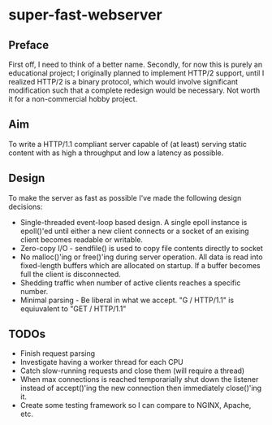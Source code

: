 super-fast-webserver
====================

Preface
-------

First off, I need to think of a better name. Secondly, for now this is purely an educational project; I originally planned to implement HTTP/2
support, until I realized HTTP/2 is a binary protocol, which would involve significant modification such that a complete redesign would be necessary. Not worth it for a non-commercial hobby project.

Aim
---

To write a HTTP/1.1 compliant server capable of (at least) serving static content with as high a throughput and low a latency as possible.

Design
------

To make the server as fast as possible I've made the following design decisions:

* Single-threaded event-loop based design. A single epoll instance is epoll()'ed until either a new client connects or a socket of an exising client becomes readable or writable.
* Zero-copy I/O - sendfile() is used to copy file contents directly to socket
* No malloc()'ing or free()'ing during server operation. All data is read into fixed-length buffers which are allocated on startup. If a buffer becomes full the client is disconnected.
* Shedding traffic when number of active clients reaches a specific number.
* Minimal parsing - Be liberal in what we accept. "G / HTTP/1.1" is equiuvalent to "GET / HTTP/1.1"

TODOs
-----

* Finish request parsing
* Investigate having a worker thread for each CPU
* Catch slow-running requests and close them (will require a thread)
* When max connections is reached temporarially shut down the listener instead of accept()'ing the new connection then immediately close()'ing it.
* Create some testing framework so I can compare to NGINX, Apache, etc.

